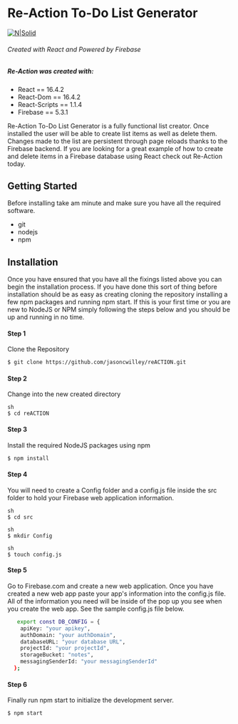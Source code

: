 # Re-Action To-Do List Generator
[![N|Solid](http://i64.tinypic.com/nbdcms.png)](https://jasoncwilley.github.io/reACTION)
###### Created with React and Powered by Firebase 



##### Re-Action was created with:
- React == 16.4.2
- React-Dom == 16.4.2
- React-Scripts == 1.1.4
- Firebase == 5.3.1

Re-Action To-Do List Generator is a fully functional list creator.  Once installed the user will be able to create list items as well as delete them.  Changes made to the list are persistent through page reloads thanks to the Firebase backend. If you are looking for a great example of how to create and delete items in a Firebase database using React check out Re-Action today.  

## Getting Started
Before installing take am minute and make sure you have all the required software.
- git
- nodejs
- npm

## Installation
Once you have ensured that you have all the fixings listed above you can begin the installation process. If you have done this sort of thing before installation should be as easy as creating cloning the repository installing a few npm packages and running npm start.   If this is your first time or you are new to NodeJS or NPM simply following the steps below and you should be up and running in no time.
#### Step 1 
Clone the Repository
```sh
$ git clone https://github.com/jasoncwilley/reACTION.git
```
#### Step 2 
Change into the new created directory
```
sh
$ cd reACTION
```
#### Step 3
Install the required NodeJS packages using npm
```sh
$ npm install 
```
#### Step 4
You will need to create a Config folder and a config.js file inside the src folder to hold your Firebase web application information.   
```
sh
$ cd src
```
```
sh
$ mkdir Config
```
```
sh
$ touch config.js
```
#### Step 5
Go to Firebase.com and create a new web application.  Once you have created a new web app paste your app's information into the config.js file.  All of the information you need will be inside of the pop up you see when you create the web app.  See the sample config.js file below.

```sh
   export const DB_CONFIG = {
    apiKey: "your apikey",
    authDomain: "your authDomain",
    databaseURL: "your database URL",
    projectId: "your projectId",
    storageBucket: "notes",
    messagingSenderId: "your messagingSenderId"
  };
```
#### Step 6
Finally run npm start to initialize the development server.
```sh
$ npm start
```
